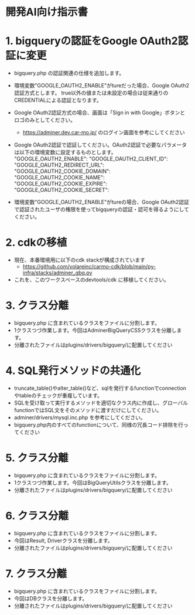 # 開発AI向け指示書


# 1. bigqueryの認証をGoogle OAuth2認証に変更
* bigquery.php の認証関連の仕様を追加します。

* 環境変数"GOOGLE_OAUTH2_ENABLE"がtureだった場合、Google OAuth2認証方式とします。
	true以外の値または未設定の場合は従来通りのCREDENTIALによる認証となります。

* Google OAuth2認証方式の場合、画面は「Sign in with Google」ボタンとロゴのみとしてください。
    * https://adminer.dev.car-mo.jp/ のログイン画面を参考にしてください

* Google OAuth2認証で認証してください。OAuth2認証で必要なパラメータは以下の環境変数に設定するものとします。
	"GOOGLE_OAUTH2_ENABLE":
	"GOOGLE_OAUTH2_CLIENT_ID":
	"GOOGLE_OAUTH2_REDIRECT_URL":
	"GOOGLE_OAUTH2_COOKIE_DOMAIN":
	"GOOGLE_OAUTH2_COOKIE_NAME":
	"GOOGLE_OAUTH2_COOKIE_EXPIRE":
	"GOOGLE_OAUTH2_COOKIE_SECRET":

* 環境変数"GOOGLE_OAUTH2_ENABLE"がtureの場合、Google OAuth2認証で認証されたユーザの権限を使ってbigqueryの認証・認可を得るようにしてください。


# 2. cdkの移植
* 現在、本番環境用に以下のcdk stackが構成されています
	* https://github.com/volareinc/carmo-cdk/blob/main/py-infra/stacks/adminer_gbq.py
* これを、このワークスペースのdevtools/cdk に移植してください。



# 3. クラス分離
* bigquery.php に含まれているクラスをファイルに分割します。
* 1クラスつづ作業します。今回はAdminerBigQueryCSSクラスを分離します。
* 分離されたファイルはplugins/drivers/bigquery/に配置してください


# 4. SQL発行メソッドの共通化
* truncate_table()やalter_table()など、sqlを発行するfunctionでconnectionやtableのチェックが重複しています。
* SQLを受け取って実行するメソッドを適切なクラス内に作成し、グローバルfunctionではSQL文をそのメソッドに渡すだけにしてください。
* adminer/drivers/mysql.inc.php を参考にしてください。
* bigquery.php内のすべてのfunctionについて、同様の冗長コード排除を行ってください

# 5. クラス分離
* bigquery.php に含まれているクラスをファイルに分割します。
* 1クラスつづ作業します。今回はBigQueryUtilsクラスを分離します。
* 分離されたファイルはplugins/drivers/bigquery/に配置してください

# 6. クラス分離
* bigquery.php に含まれているクラスをファイルに分割します。
* 今回はResult, Driverクラスを分離します。
* 分離されたファイルはplugins/drivers/bigquery/に配置してください

# 7. クラス分離
* bigquery.php に含まれているクラスをファイルに分割します。
* 今回はDBクラスを分離します。
* 分離されたファイルはplugins/drivers/bigquery/に配置してください
